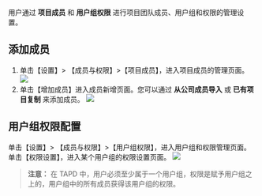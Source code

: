 用户通过 **项目成员** 和 **用户组权限** 进行项目团队成员、用户组和权限的管理设置。

## 添加成员
1. 单击【设置】> 【成员与权限】>【项目成员】，进入项目成员的管理页面。
![](//mc.qcloudimg.com/static/img/cb303a3ab4c2334e2598deebae5b52c4/image.png)
2. 单击【增加成员】进入成员新增页面。您可以通过 **从公司成员导入** 或 **已有项目复制** 来添加成员。
![](//mc.qcloudimg.com/static/img/3b864f6510b1058d61b71e208ad4ce86/image.jpg)
## 用户组权限配置
单击【设置】> 【成员与权限】>【用户组权限】，进入用户组和权限管理页面。 单击【权限设置】，进入某个用户组的权限设置页面。
![](//mc.qcloudimg.com/static/img/3d6a23f7a28ca21da2ef317b2368b453/image.png)
>**注意：**
>在 TAPD 中，用户必须至少属于一个用户组，权限是赋予用户组之上的，用户组中的所有成员获得该用户组的权限。
